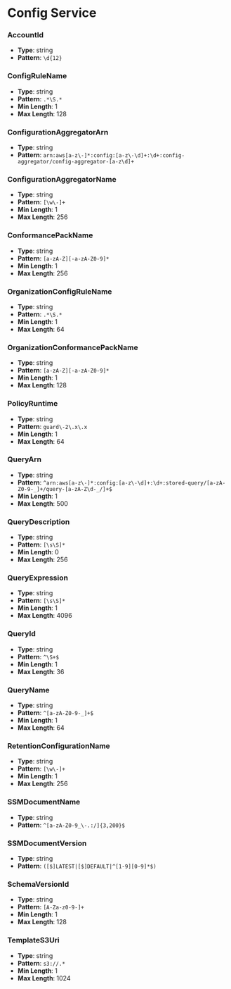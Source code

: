 # Config Service

### AccountId
- **Type**: string
- **Pattern**: `\d{12}`

### ConfigRuleName
- **Type**: string
- **Pattern**: `.*\S.*`
- **Min Length**: 1
- **Max Length**: 128

### ConfigurationAggregatorArn
- **Type**: string
- **Pattern**: `arn:aws[a-z\-]*:config:[a-z\-\d]+:\d+:config-aggregator/config-aggregator-[a-z\d]+`

### ConfigurationAggregatorName
- **Type**: string
- **Pattern**: `[\w\-]+`
- **Min Length**: 1
- **Max Length**: 256

### ConformancePackName
- **Type**: string
- **Pattern**: `[a-zA-Z][-a-zA-Z0-9]*`
- **Min Length**: 1
- **Max Length**: 256

### OrganizationConfigRuleName
- **Type**: string
- **Pattern**: `.*\S.*`
- **Min Length**: 1
- **Max Length**: 64

### OrganizationConformancePackName
- **Type**: string
- **Pattern**: `[a-zA-Z][-a-zA-Z0-9]*`
- **Min Length**: 1
- **Max Length**: 128

### PolicyRuntime
- **Type**: string
- **Pattern**: `guard\-2\.x\.x`
- **Min Length**: 1
- **Max Length**: 64

### QueryArn
- **Type**: string
- **Pattern**: `^arn:aws[a-z\-]*:config:[a-z\-\d]+:\d+:stored-query/[a-zA-Z0-9-_]+/query-[a-zA-Z\d-_/]+$`
- **Min Length**: 1
- **Max Length**: 500

### QueryDescription
- **Type**: string
- **Pattern**: `[\s\S]*`
- **Min Length**: 0
- **Max Length**: 256

### QueryExpression
- **Type**: string
- **Pattern**: `[\s\S]*`
- **Min Length**: 1
- **Max Length**: 4096

### QueryId
- **Type**: string
- **Pattern**: `^\S+$`
- **Min Length**: 1
- **Max Length**: 36

### QueryName
- **Type**: string
- **Pattern**: `^[a-zA-Z0-9-_]+$`
- **Min Length**: 1
- **Max Length**: 64

### RetentionConfigurationName
- **Type**: string
- **Pattern**: `[\w\-]+`
- **Min Length**: 1
- **Max Length**: 256

### SSMDocumentName
- **Type**: string
- **Pattern**: `^[a-zA-Z0-9_\-.:/]{3,200}$`

### SSMDocumentVersion
- **Type**: string
- **Pattern**: `([$]LATEST|[$]DEFAULT|^[1-9][0-9]*$)`

### SchemaVersionId
- **Type**: string
- **Pattern**: `[A-Za-z0-9-]+`
- **Min Length**: 1
- **Max Length**: 128

### TemplateS3Uri
- **Type**: string
- **Pattern**: `s3://.*`
- **Min Length**: 1
- **Max Length**: 1024

